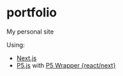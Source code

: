 # portfolio
My personal site

Using:
* [Next.js](https://nextjs.org/)
* [P5.js](https://p5js.org/) with [P5 Wrapper {react/next}](https://github.com/P5-wrapper)